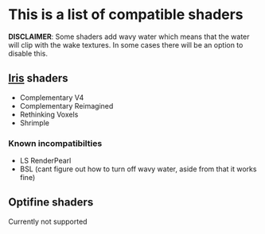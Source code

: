 # This is a list of compatible shaders

__DISCLAIMER__: Some shaders add wavy water which means that the water will clip with the wake textures. 
In some cases there will be an option to disable this.

## [Iris](https://modrinth.com/mod/iris) shaders
- Complementary V4
- Complementary Reimagined
- Rethinking Voxels
- Shrimple

### Known incompatibilties
- LS RenderPearl
- BSL (cant figure out how to turn off wavy water, aside from that it works fine)

## Optifine shaders
Currently not supported
